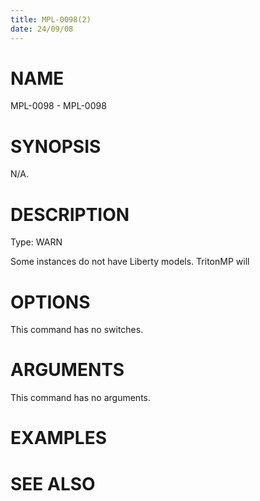 ```yaml
---
title: MPL-0098(2)
date: 24/09/08
---
```


# NAME

MPL-0098 - MPL-0098

# SYNOPSIS

N/A.

# DESCRIPTION

Type: WARN

Some instances do not have Liberty models. TritonMP will

# OPTIONS

This command has no switches.

# ARGUMENTS

This command has no arguments.

# EXAMPLES

# SEE ALSO
